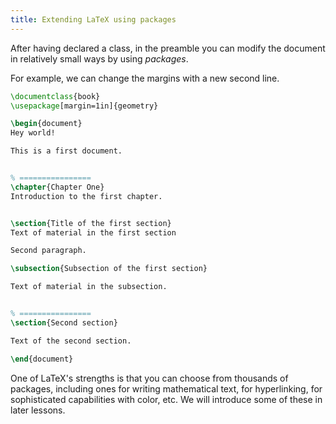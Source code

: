 ```yaml
---
title: Extending LaTeX using packages
---
```


After having declared a class, in the preamble
you can modify the document in relatively small ways by using
*packages*.

For example, we can change the margins with a new second line.

```tex
\documentclass{book}
\usepackage[margin=1in]{geometry}

\begin{document}
Hey world!

This is a first document.


% ================
\chapter{Chapter One}
Introduction to the first chapter.


\section{Title of the first section}
Text of material in the first section

Second paragraph.

\subsection{Subsection of the first section}

Text of material in the subsection.


% ================
\section{Second section}

Text of the second section.

\end{document}
```

One of LaTeX's strengths is that you can choose from
thousands of packages, including ones for writing
mathematical text, for hyperlinking, for sophisticated capabilities
with color, etc.
We will introduce some of these in later lessons.

